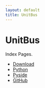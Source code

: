 ```yaml
---
layout: default
title: UnitBus
---
```


# UnitBus

Index Pages.

- [Download](https://unitbus.github.io/pages/download)
- [Python](https://unitbus.github.io/pages/python)
- [Pyside](https://unitbus.github.io/pages/pyside)
- [GitHub](https://unitbus.github.io/pages/github)

